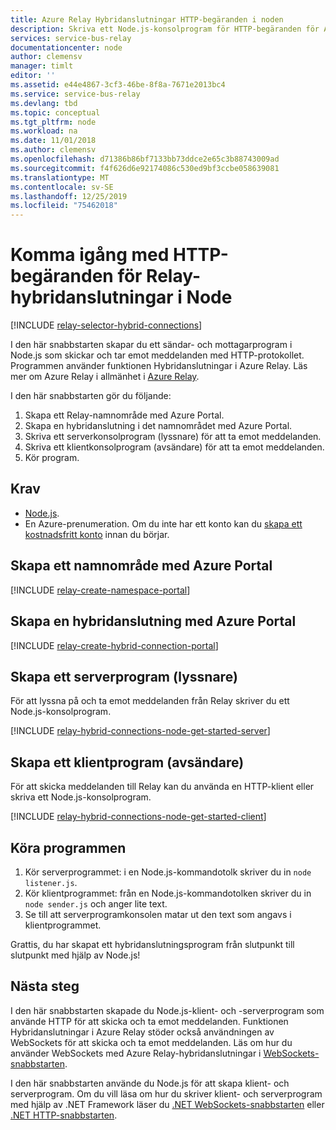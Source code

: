 ```yaml
---
title: Azure Relay Hybridanslutningar HTTP-begäranden i noden
description: Skriva ett Node.js-konsolprogram för HTTP-begäranden för Azure Relay-hybridanslutningar i Node.
services: service-bus-relay
documentationcenter: node
author: clemensv
manager: timlt
editor: ''
ms.assetid: e44e4867-3cf3-46be-8f8a-7671e2013bc4
ms.service: service-bus-relay
ms.devlang: tbd
ms.topic: conceptual
ms.tgt_pltfrm: node
ms.workload: na
ms.date: 11/01/2018
ms.author: clemensv
ms.openlocfilehash: d71386b86bf7133bb73ddce2e65c3b88743009ad
ms.sourcegitcommit: f4f626d6e92174086c530ed9bf3ccbe058639081
ms.translationtype: MT
ms.contentlocale: sv-SE
ms.lasthandoff: 12/25/2019
ms.locfileid: "75462018"
---
```

# <a name="get-started-with-relay-hybrid-connections-http-requests-in-node"></a>Komma igång med HTTP-begäranden för Relay-hybridanslutningar i Node

[!INCLUDE [relay-selector-hybrid-connections](../../includes/relay-selector-hybrid-connections.md)]

I den här snabbstarten skapar du ett sändar- och mottagarprogram i Node.js som skickar och tar emot meddelanden med HTTP-protokollet. Programmen använder funktionen Hybridanslutningar i Azure Relay. Läs mer om Azure Relay i allmänhet i [Azure Relay](relay-what-is-it.md). 

I den här snabbstarten gör du följande:

1. Skapa ett Relay-namnområde med Azure Portal.
2. Skapa en hybridanslutning i det namnområdet med Azure Portal.
3. Skriva ett serverkonsolprogram (lyssnare) för att ta emot meddelanden.
4. Skriva ett klientkonsolprogram (avsändare) för att ta emot meddelanden.
5. Kör program.

## <a name="prerequisites"></a>Krav
- [Node.js](https://nodejs.org/en/).
- En Azure-prenumeration. Om du inte har ett konto kan du [skapa ett kostnadsfritt konto](https://azure.microsoft.com/free/) innan du börjar.

## <a name="create-a-namespace-using-the-azure-portal"></a>Skapa ett namnområde med Azure Portal
[!INCLUDE [relay-create-namespace-portal](../../includes/relay-create-namespace-portal.md)]

## <a name="create-a-hybrid-connection-using-the-azure-portal"></a>Skapa en hybridanslutning med Azure Portal
[!INCLUDE [relay-create-hybrid-connection-portal](../../includes/relay-create-hybrid-connection-portal.md)]

## <a name="create-a-server-application-listener"></a>Skapa ett serverprogram (lyssnare)
För att lyssna på och ta emot meddelanden från Relay skriver du ett Node.js-konsolprogram.

[!INCLUDE [relay-hybrid-connections-node-get-started-server](../../includes/relay-hybrid-connections-http-requests-node-get-started-server.md)]

## <a name="create-a-client-application-sender"></a>Skapa ett klientprogram (avsändare)

För att skicka meddelanden till Relay kan du använda en HTTP-klient eller skriva ett Node.js-konsolprogram.

[!INCLUDE [relay-hybrid-connections-node-get-started-client](../../includes/relay-hybrid-connections-http-requests-node-get-started-client.md)]

## <a name="run-the-applications"></a>Köra programmen

1. Kör serverprogrammet: i en Node.js-kommandotolk skriver du in `node listener.js`.
2. Kör klientprogrammet: från en Node.js-kommandotolken skriver du in `node sender.js` och anger lite text.
3. Se till att serverprogramkonsolen matar ut den text som angavs i klientprogrammet.

Grattis, du har skapat ett hybridanslutningsprogram från slutpunkt till slutpunkt med hjälp av Node.js!

## <a name="next-steps"></a>Nästa steg
I den här snabbstarten skapade du Node.js-klient- och -serverprogram som använde HTTP för att skicka och ta emot meddelanden. Funktionen Hybridanslutningar i Azure Relay stöder också användningen av WebSockets för att skicka och ta emot meddelanden. Läs om hur du använder WebSockets med Azure Relay-hybridanslutningar i [WebSockets-snabbstarten](relay-hybrid-connections-node-get-started.md).

I den här snabbstarten använde du Node.js för att skapa klient- och serverprogram. Om du vill läsa om hur du skriver klient- och serverprogram med hjälp av .NET Framework läser du [.NET WebSockets-snabbstarten](relay-hybrid-connections-dotnet-get-started.md) eller [.NET HTTP-snabbstarten](relay-hybrid-connections-http-requests-dotnet-get-started.md).
